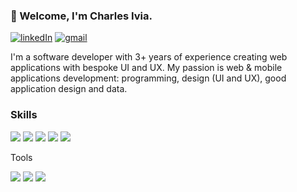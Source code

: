 ### 👋 Welcome, I'm Charles Ivia.

[![linkedIn](https://img.shields.io/badge/-LinkedIn-0A66C2?style=flat-square&logo=linkedin)](https://www.linkedin.com/in/charles-ivia-6a2828134/)
[![gmail](https://img.shields.io/badge/-iviacharles@gmail.com-grey?style=flat-square&logo=gmail)](mailto://iviacharles@gmail.com)

I'm a software developer with 3+ years of experience creating web applications with bespoke UI and UX. My passion is web & mobile applications development: programming, design (UI and UX), good application design and data.

### Skills

![](https://img.shields.io/badge/Javascript-0A1A2F?style=flat&logo=javascript&logoColor=00d8fd)
![](https://img.shields.io/badge/React-0A1A2F?style=flat&logo=react&logoColor=00d8fd)
![](https://img.shields.io/badge/-React%20Native-0A1A2F?style=flat&logo=React&logoColor=00d8fd)
![](https://img.shields.io/badge/Typescript-0A1A2F?style=flat&logo=typescript&logoColor=00d8fd)
![](https://img.shields.io/badge/Next.js-0A1A2F?style=flat&logo=next.js&logoColor=00d8fd)

Tools

![](https://img.shields.io/badge/Git-0A1A2F?style=flat&logo=git)
![](https://img.shields.io/badge/-GitHub-0A1A2F?style=flat&logo=github)
![](https://img.shields.io/badge/-Markdown-0A1A2F?style=flat&logo=markdown)
